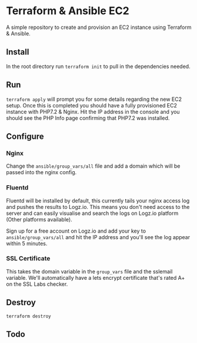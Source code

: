 # Terraform & Ansible EC2

A simple repository to create and provision an EC2 instance using Terraform & Ansible.

## Install 
In the root directory run `terraform init` to pull in the dependencies needed.

## Run
`terraform apply` will prompt you for some details regarding the new EC2 setup. 
Once this is completed you should have a fully provisioned EC2 instance with PHP7.2 & Nginx. Hit the IP address in the console
and you should see the PHP Info page confirming that PHP7.2 was installed.

## Configure

### Nginx
Change the `ansible/group_vars/all` file and add a domain which will be passed into the nginx config.

### Fluentd
Fluentd will be installed by default, this currently tails your nginx access log and pushes the results to Logz.io. This means
you don't need access to the server and can easily visualise and search the logs on Logz.io platform (Other platforms available).

Sign up for a free account on Logz.io and add your key to `ansible/group_vars/all` and hit the IP address and you'll see the log
appear within 5 minutes.

### SSL Certificate
This takes the domain variable in the `group_vars` file and the sslemail variable. We'll automatically have a lets encrypt 
certificate that's rated A+ on the SSL Labs checker.

## Destroy
`terraform destroy`

## Todo